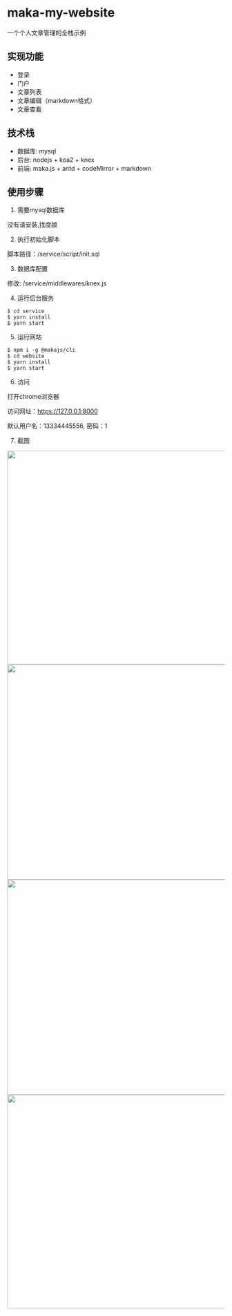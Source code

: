 # maka-my-website

一个个人文章管理的全栈示例

## 实现功能

- 登录
- 门户
- 文章列表
- 文章编辑（markdown格式）
- 文章查看

## 技术栈

- 数据库: mysql
- 后台: nodejs + koa2 + knex 
- 前端: maka.js + antd + codeMirror + markdown

## 使用步骤

1. 需要mysql数据库

没有请安装,找度娘

2. 执行初始化脚本

脚本路径：/service/script/init.sql

3. 数据库配置

修改: /service/middlewares/knex.js

4. 运行后台服务

```
$ cd service
$ yarn install
$ yarn start
```

5. 运行网站

```
$ npm i -g @makajs/cli
$ cd website
$ yarn install
$ yarn start
```

6. 访问

打开chrome浏览器

访问网址：https://127.0.0.1:8000

默认用户名：13334445556, 密码：1

7. 截图

<img src="https://reactchina.sxlcdn.com/uploads/default/original/2X/e/eff005724e7040e8db86edcacb6494b13f1a2dcf.png" width="690" height="495">

<img src="https://reactchina.sxlcdn.com/uploads/default/original/2X/9/9b63373f6e3a5185f443631259504907de793790.png" width="690" height="498">

<img src="https://reactchina.sxlcdn.com/uploads/default/original/2X/4/4c3015cfc8e0a4ed8b4e292712959d68ff0dd5f1.png" width="690" height="498">

<img src="https://reactchina.sxlcdn.com/uploads/default/original/2X/b/bc6377df14ef3d2e2d8e561888b18815618da796.png" width="690" height="495">


